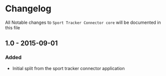 # Changelog

All Notable changes to `Sport Tracker Connector core` will be documented in this file

## 1.0 - 2015-09-01

### Added
- Initial split from the sport tracker connector application
